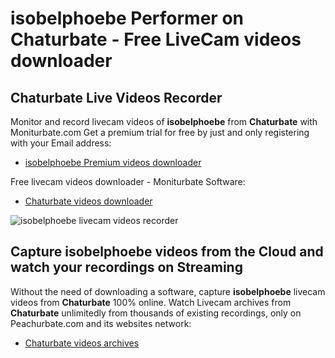 # isobelphoebe Performer on Chaturbate - Free LiveCam videos downloader

## Chaturbate Live Videos Recorder

Monitor and record livecam videos of **isobelphoebe** from **Chaturbate** with Moniturbate.com
Get a premium trial for free by just and only registering with your Email address:
* [isobelphoebe Premium videos downloader](https://moniturbate.com/request-demo-licence-key.html)

Free livecam videos downloader - Moniturbate Software:
* [Chaturbate videos downloader](https://moniturbate.com/moniturbate-download-software.html)

![isobelphoebe livecam videos recorder](https://peachurnet.com/templates/moniturbate-software.png)


## Capture isobelphoebe videos from the Cloud and watch your recordings on Streaming

Without the need of downloading a software, capture **isobelphoebe** livecam videos from **Chaturbate** 100% online.
Watch Livecam archives from **Chaturbate** unlimitedly from thousands of existing recordings, only on Peachurbate.com and its websites network:
* [Chaturbate videos archives](https://peachurnet.com/)